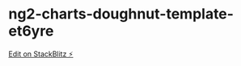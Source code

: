 # ng2-charts-doughnut-template-et6yre

[Edit on StackBlitz ⚡️](https://stackblitz.com/edit/ng2-charts-doughnut-template-et6yre)